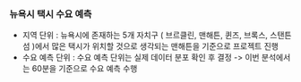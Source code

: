 ### 뉴욕시 택시 수요 예측  
- 지역 단위 : 뉴욕시에 존재하는 5개 자치구 ( 브르클린, 맨해튼, 퀸즈, 브록스, 스탠튼 섬 )에서 많은 택시가 위치할 것으로 생각되는 맨해튼을 기준으로 프로젝트 진행
- 수요 예측 단위 : 수요 예측 단위는 실제 데이터 분포 확인 후 결정 -> 이번 분석에서는 60분을 기준으로 수요 예측 수행
